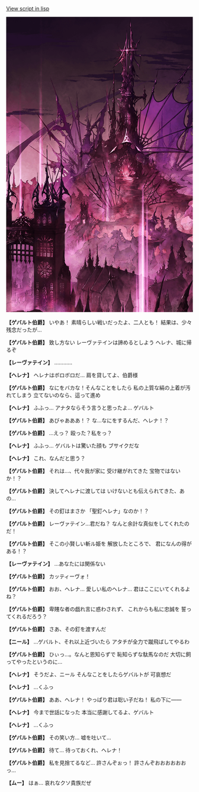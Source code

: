 [View script in lisp](../scripts/100211151.txt)

![300_devil_daytime01.png](../images/backgrounds/300_devil_daytime01.png)

**【ゲバルト伯爵】**
いやあ！
素晴らしい戦いだったよ、二人とも！
結果は、少々残念だったが…

**【ゲバルト伯爵】**
致し方ない
レーヴァテインは諦めるとしよう
ヘレナ、城に帰るぞ

**【レーヴァテイン】**
…………

**【ヘレナ】**
ヘレナはボロボロだ…
肩を貸してよ、伯爵様

**【ゲバルト伯爵】**
なにをバカな！そんなことをしたら
私の上質な絹の上着が汚れてしまう
立てないのなら、這って進め

**【ヘレナ】**
ふふっ…
アナタならそう言うと思ったよ…
ゲバルト

**【ゲバルト伯爵】**
あびゃあああ！？
な…なにをするんだ、ヘレナ！？

**【ゲバルト伯爵】**
…えっ？
殴った？私をっ？

**【ヘレナ】**
ふふっ…
ゲバルトは驚いた顔も
ブサイクだな

**【ヘレナ】**
これ、なんだと思う？

**【ゲバルト伯爵】**
それは…、代々我が家に
受け継がれてきた
宝物ではないか！？

**【ゲバルト伯爵】**
決してヘレナに渡しては
いけないとも伝えられてきた、あの…

**【ゲバルト伯爵】**
その釘はまさか
「聖釘ヘレナ」なのか！？

**【ゲバルト伯爵】**
レーヴァテイン…君だね？
なんと余計な真似をしてくれたのだ！

**【ゲバルト伯爵】**
そこの小賢しい斬ル姫を
解放したところで、
君になんの得がある！？

**【レーヴァテイン】**
…あなたには関係ない

**【ゲバルト伯爵】**
カッティーヴォ！

**【ゲバルト伯爵】**
おお、ヘレナ…
愛しい私のヘレナ…
君はここにいてくれるよね？

**【ゲバルト伯爵】**
卑賤な者の戯れ言に惑わされず、
これからも私に忠誠を
誓ってくれるだろう？

**【ゲバルト伯爵】**
さあ、その釘を渡すんだ

**【ニール】**
…ゲバルト、それ以上近づいたら
アタチが全力で蹴飛ばしてやるわ

**【ゲバルト伯爵】**
ひぃっ…。なんと恩知らずで
恥知らずな駄馬なのだ
大切に飼ってやったというのに…

**【ヘレナ】**
そうだよ、ニール
そんなことをしたらゲバルトが
可哀想だ

**【ヘレナ】**
…くふっ

**【ゲバルト伯爵】**
ああ、ヘレナ！
やっぱり君は聡い子だね！
私の下に――

**【ヘレナ】**
今まで世話になった
本当に感謝してるよ、ゲバルト

**【ヘレナ】**
…くふっ

**【ゲバルト伯爵】**
その笑い方…
嘘を吐いて…

**【ゲバルト伯爵】**
待て…
待っておくれ、ヘレナ！

**【ゲバルト伯爵】**
私を見捨てるなど…
許さんぞぉっ！
許さんぞおおおおおおっ…

**【ムー】**
はぁ…
哀れなクソ貴族だぜ